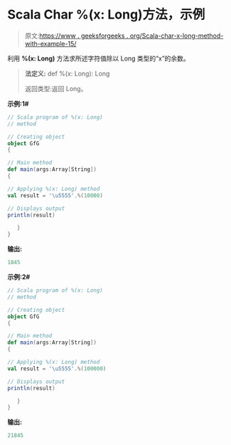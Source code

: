 # Scala Char %(x: Long)方法，示例

> 原文:[https://www . geeksforgeeks . org/Scala-char-x-long-method-with-example-15/](https://www.geeksforgeeks.org/scala-char-x-long-method-with-example-15/)

利用 **%(x: Long)** 方法求所述字符值除以 Long 类型的“x”的余数。

> **法定义:** def %(x: Long): Long
> 
> 返回类型:返回 Long。

**示例:1#**

```scala
// Scala program of %(x: Long)
// method

// Creating object
object GfG
{  

// Main method
def main(args:Array[String])
{

// Applying %(x: Long) method 
val result = '\u5555'.%(10000)

// Displays output
println(result)

   }
} 
```

**输出:**

```scala
1845

```

**示例:2#**

```scala
// Scala program of %(x: Long)
// method

// Creating object
object GfG
{  

// Main method
def main(args:Array[String])
{

// Applying %(x: Long) method
val result = '\u5555'.%(100000)

// Displays output
println(result)

   }
} 
```

**输出:**

```scala
21845

```